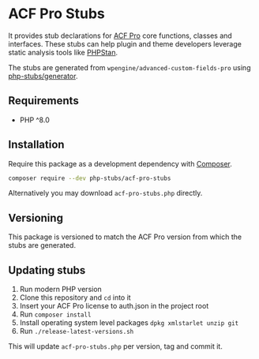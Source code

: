 # ACF Pro Stubs

It provides stub declarations for [ACF Pro](https://advancedcustomfields.com/)
core functions, classes and interfaces.
These stubs can help plugin and theme developers leverage static analysis tools
like [PHPStan](https://github.com/phpstan/phpstan).

The stubs are generated from `wpengine/advanced-custom-fields-pro`
using [php-stubs/generator](https://github.com/php-stubs/generator).

## Requirements

-   PHP ^8.0

## Installation

Require this package as a development dependency with [Composer](https://getcomposer.org).

```bash
composer require --dev php-stubs/acf-pro-stubs
```

Alternatively you may download `acf-pro-stubs.php` directly.

## Versioning

This package is versioned to match the ACF Pro version from which the stubs are generated.

## Updating stubs

1. Run modern PHP version
2. Clone this repository and `cd` into it
3. Insert your ACF Pro license to auth.json in the project root
4. Run `composer install`
5. Install operating system level packages `dpkg xmlstarlet unzip git`
6. Run `./release-latest-versions.sh`

This will update `acf-pro-stubs.php` per version, tag and commit it.

